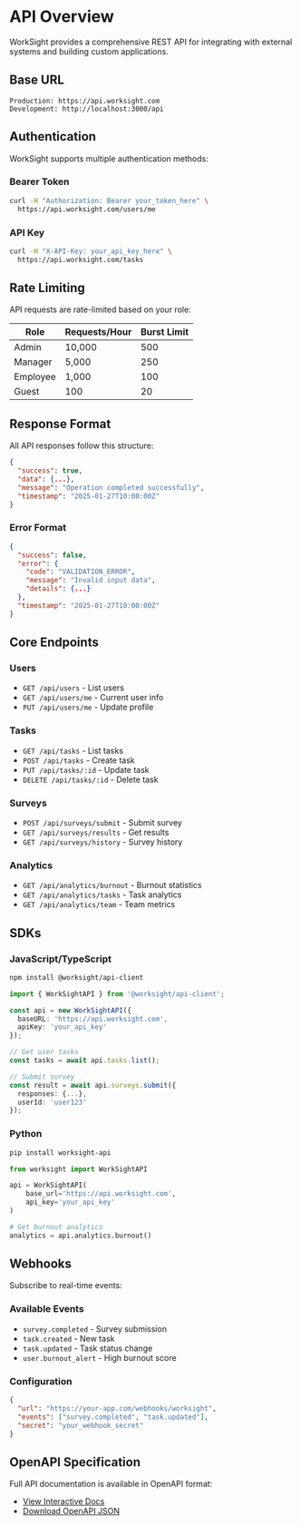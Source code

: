 # API Overview

WorkSight provides a comprehensive REST API for integrating with external
systems and building custom applications.

## Base URL

```
Production: https://api.worksight.com
Development: http://localhost:3000/api
```

## Authentication

WorkSight supports multiple authentication methods:

### Bearer Token

```bash
curl -H "Authorization: Bearer your_token_here" \
  https://api.worksight.com/users/me
```

### API Key

```bash
curl -H "X-API-Key: your_api_key_here" \
  https://api.worksight.com/tasks
```

## Rate Limiting

API requests are rate-limited based on your role:

| Role     | Requests/Hour | Burst Limit |
| -------- | ------------- | ----------- |
| Admin    | 10,000        | 500         |
| Manager  | 5,000         | 250         |
| Employee | 1,000         | 100         |
| Guest    | 100           | 20          |

## Response Format

All API responses follow this structure:

```json
{
  "success": true,
  "data": {...},
  "message": "Operation completed successfully",
  "timestamp": "2025-01-27T10:00:00Z"
}
```

### Error Format

```json
{
  "success": false,
  "error": {
    "code": "VALIDATION_ERROR",
    "message": "Invalid input data",
    "details": {...}
  },
  "timestamp": "2025-01-27T10:00:00Z"
}
```

## Core Endpoints

### Users

- `GET /api/users` - List users
- `GET /api/users/me` - Current user info
- `PUT /api/users/me` - Update profile

### Tasks

- `GET /api/tasks` - List tasks
- `POST /api/tasks` - Create task
- `PUT /api/tasks/:id` - Update task
- `DELETE /api/tasks/:id` - Delete task

### Surveys

- `POST /api/surveys/submit` - Submit survey
- `GET /api/surveys/results` - Get results
- `GET /api/surveys/history` - Survey history

### Analytics

- `GET /api/analytics/burnout` - Burnout statistics
- `GET /api/analytics/tasks` - Task analytics
- `GET /api/analytics/team` - Team metrics

## SDKs

### JavaScript/TypeScript

```bash
npm install @worksight/api-client
```

```typescript
import { WorkSightAPI } from '@worksight/api-client';

const api = new WorkSightAPI({
  baseURL: 'https://api.worksight.com',
  apiKey: 'your_api_key'
});

// Get user tasks
const tasks = await api.tasks.list();

// Submit survey
const result = await api.surveys.submit({
  responses: {...},
  userId: 'user123'
});
```

### Python

```bash
pip install worksight-api
```

```python
from worksight import WorkSightAPI

api = WorkSightAPI(
    base_url='https://api.worksight.com',
    api_key='your_api_key'
)

# Get burnout analytics
analytics = api.analytics.burnout()
```

## Webhooks

Subscribe to real-time events:

### Available Events

- `survey.completed` - Survey submission
- `task.created` - New task
- `task.updated` - Task status change
- `user.burnout_alert` - High burnout score

### Configuration

```json
{
  "url": "https://your-app.com/webhooks/worksight",
  "events": ["survey.completed", "task.updated"],
  "secret": "your_webhook_secret"
}
```

## OpenAPI Specification

Full API documentation is available in OpenAPI format:

- [View Interactive Docs](https://api.worksight.com/docs)
- [Download OpenAPI JSON](https://api.worksight.com/openapi.json)
